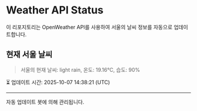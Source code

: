 
# Weather API Status

이 리포지토리는 OpenWeather API를 사용하여 서울의 날씨 정보를 자동으로 업데이트합니다.

## 현재 서울 날씨
> 서울의 현재 날씨: light rain, 온도: 19.16°C, 습도: 90%

⏳ 업데이트 시간: 2025-10-07 14:38:21 (UTC)

---
자동 업데이트 봇에 의해 관리됩니다.
